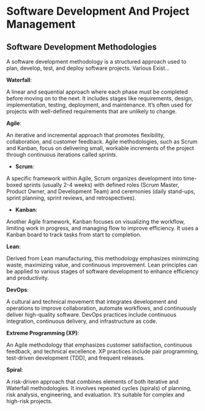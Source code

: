 # Software Development And Project Management

## Software Development Methodologies

A software development methodology is a structured approach used to plan, develop, test, and deploy software projects.
Various Exist...

**Waterfall**:

A linear and sequential approach where each phase must be completed before moving on to the next. It includes stages like requirements, design, implementation, testing, deployment, and maintenance. It’s often used for projects with well-defined requirements that are unlikely to change.

**Agile**:

An iterative and incremental approach that promotes flexibility, collaboration, and customer feedback. Agile methodologies, such as Scrum and Kanban, focus on delivering small, workable increments of the project through continuous iterations called 
_sprints_.

- **Scrum**:

A specific framework within Agile, Scrum organizes development into time-boxed sprints (usually 2-4 weeks) with defined roles (Scrum Master, Product Owner, and Development Team) and ceremonies (daily stand-ups, sprint planning, sprint reviews, and retrospectives).

- **Kanban**:

Another Agile framework, Kanban focuses on visualizing the workflow, limiting work in progress, and managing flow to improve efficiency. It uses a Kanban board to track tasks from start to completion.

**Lean**:

Derived from Lean manufacturing, this methodology emphasizes minimizing waste, maximizing value, and continuous improvement. Lean principles can be applied to various stages of software development to enhance efficiency and productivity.

**DevOps**:

A cultural and technical movement that integrates development and operations to improve collaboration, automate workflows, and continuously deliver high-quality software. DevOps practices include continuous integration, continuous delivery, and infrastructure as code.

**Extreme Programming (XP)**:

An Agile methodology that emphasizes customer satisfaction, continuous feedback, and technical excellence. XP practices include pair programming, test-driven development (TDD), and frequent releases.

**Spiral**:

A risk-driven approach that combines elements of both iterative and Waterfall methodologies. It involves repeated cycles (spirals) of planning, risk analysis, engineering, and evaluation. It’s suitable for complex and high-risk projects.